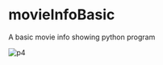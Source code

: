# movieInfoBasic
A basic movie info showing python program

![p4](https://user-images.githubusercontent.com/58290134/126076823-8856b04d-4ae0-4a56-8d1e-eacfd09c4cc7.PNG)
